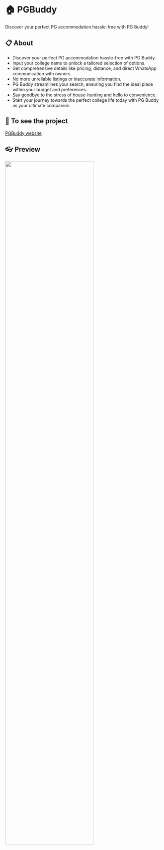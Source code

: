 

# 🏠 PGBuddy
Discover your perfect PG accommodation hassle-free with PG Buddy!

## 📋 About
 - Discover your perfect PG accommodation hassle-free with PG Buddy.
- Input your college name to unlock a tailored selection of options.
- Get comprehensive details like pricing, distance, and direct WhatsApp communication with owners.
- No more unreliable listings or inaccurate information.
- PG Buddy streamlines your search, ensuring you find the ideal place within your budget and preferences.
- Say goodbye to the stress of house-hunting and hello to convenience.
- Start your journey towards the perfect college life today with PG Buddy as your ultimate companion.

 
 ## 🔗 To see the project
[PGBuddy website](https://akashkumargupta.pythonanywhere.com/)


## 👓 Preview
<img src= "https://github.com/user-attachments/assets/b410d6b7-58c3-40b3-bd70-4d88464a0c54" width = "75%">
